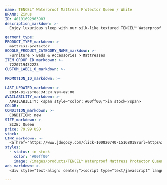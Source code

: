 ```yaml
---
name: TENCEL™ Waterproof Mattress Protector Queen / White
BRAND: Zinus
ID: 40191692963903
description_markdown: >-
  Enjoy luxurious sleep with our silk-like textured TENCEL™ Waterproof Mattress Protector. This ultra-soft breathable fabric brings you the utmost comfort and reduces skin irritation, while its all-around waterproof feature offers ultimate protection. Its OEKO-TEX® certification lets you rest easy, ensuring no harmful chemicals were used. It fits easily over any size mattress up to 13 inches tall.

garment_type:
PRODUCT_TYPE_markdown: >-
  mattress-protector
GOOGLE_PRODUCT_CATEGORY_NAME_markdown: >-
  Furniture > Beds & Accessories > Mattresses
ITEM_GROUP_ID_markdown: >-
  7220719452223
CUSTOM_LABEL_0_markdown: >-
  
PROMOTION_ID_markdown: >-
  
LAST_UPDATED_markdown: >-
  2024-01-25T06:34:24.894-08:00
AVAILABILITY_markdown: >-
  AVAILABILITY: <span style="color: #00ff00;">in stock</span>
COLOR:
CONDITION_markdown: >-
  CONDITION: new
SIZE_markdown: >-
  SIZE: Queen
price: 79.99 USD
stock: 
LINK_markdown: >-
  <a href="https://www.jdoqocy.com/click-100820740-15168018?url=https%3A%2F%2Fwww.zinus.com%2Fproducts%2Ftencel-waterproof-mattress-protector%3Fvariant%3D40191692963903" target="_blank" style="display: inline-block; padding: 10px 20px; font-size: 16px; text-align: center; text-decoration: none; cursor: pointer; border: 1px solid #3498db; color: #3498db; background-color: #fff; border-radius: 5px; transition: background-color 0.3s;">Go to Product</a>
styles:
  - status: in stock
    color: '#00ff00'
    image: /images/products/TENCEL™ Waterproof Mattress Protector Queen _ White/mattressprotector.jpg
ads_markdown: >-
  <div style="text-align: center;"><script type="text/javascript" language="javascript" src="https://www.anrdoezrs.net/placeholder-52386842?target=_top&mouseover=N"></script></div>

---
```

